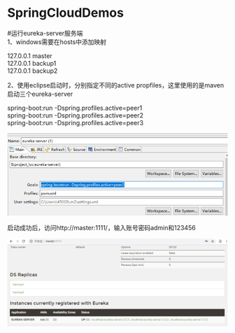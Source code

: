 # SpringCloudDemos

#运行eureka-server服务端  
1、windows需要在hosts中添加映射  

127.0.0.1 master  
127.0.0.1 backup1  
127.0.0.1 backup2

2、使用eclipse启动时，分别指定不同的active propfiles，这里使用的是maven启动三个eureka-server  

spring-boot:run -Dspring.profiles.active=peer1  
spring-boot:run -Dspring.profiles.active=peer2  
spring-boot:run -Dspring.profiles.active=peer3    

![激活peer2配置文件示例](https://github.com/super2013/SpringCloudDemos/blob/master/imges/use_profiles_active.png)

启动成功后，访问http://master:1111/，输入账号密码admin和123456  

![master界面](https://github.com/super2013/SpringCloudDemos/blob/master/imges/peer1_master_server.png)
